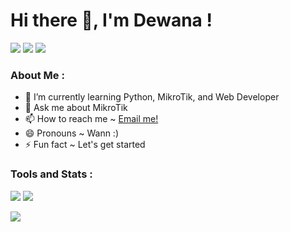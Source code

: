 # Hi there 👋, I'm Dewana !
<p>
    <a href="https://facebook.com/dewana.kael" target="blank"><img src="https://img.shields.io/badge/dewana.kael-Facebook-3b5998?&logo=facebook"></a>
    <a href="https://www.instagram.com/dewana_kl/" target="blank"><img src="https://img.shields.io/badge/@dewana__kl-Instagram-3f729b?&logo=instagram"></a>
    <a href="https://twitter.com/dewana_kl" target="blank"><img src="https://img.shields.io/badge/dewana__kl-Twitter-00acee?&logo=twitter"></a>
</p>

### About Me :
- 🌱 I’m currently learning Python, MikroTik, and Web Developer</br>
- 💬 Ask me about MikroTik</br>
- 📫 How to reach me ~ <a href="mailto:dewanakretarta29@gmail.com">Email me!</a></br>
- 😄 Pronouns ~ Wann :)</br>
- ⚡ Fun fact ~ Let's get started</br>

### Tools and Stats :
<p>
    <img src="https://img.shields.io/badge/Text%20Editor-Visual%20Studio%20Code-blue?&logo=visual%20studio%20code&logoColor=blue">
    <img src="https://gpvc.arturio.dev/dewanakl">
</p>
<p>
    <img src="https://github-readme-stats.vercel.app/api?username=dewanakl">
</p>
